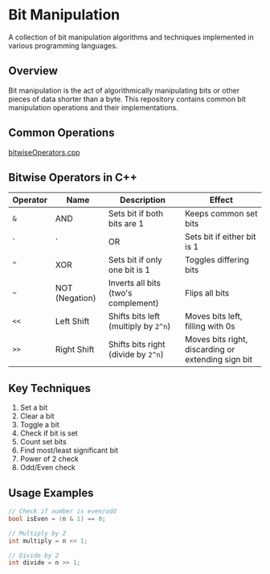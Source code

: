 # Bit Manipulation

A collection of bit manipulation algorithms and techniques implemented in various programming languages.

## Overview

Bit manipulation is the act of algorithmically manipulating bits or other pieces of data shorter than a byte. This repository contains common bit manipulation operations and their implementations.

## Common Operations
[bitwiseOperators.cpp](bitwiseOperators.cpp)
## Bitwise Operators in C++

| Operator | Name           | Description                                     | Effect |
|----------|----------------|-------------------------------------------------|--------------------------------|
| `&`      | AND            | Sets bit if both bits are 1                     | Keeps common set bits |
| `|`      | OR             | Sets bit if either bit is 1                     | Combines set bits |
| `^`      | XOR            | Sets bit if only one bit is 1                   | Toggles differing bits |
| `~`      | NOT (Negation) | Inverts all bits (two's complement)             | Flips all bits |
| `<<`     | Left Shift     | Shifts bits left (multiply by `2^n`)            | Moves bits left, filling with 0s |
| `>>`     | Right Shift    | Shifts bits right (divide by `2^n`)             | Moves bits right, discarding or extending sign bit |


## Key Techniques

1. Set a bit
2. Clear a bit
3. Toggle a bit
4. Check if bit is set
5. Count set bits
6. Find most/least significant bit
7. Power of 2 check
8. Odd/Even check

## Usage Examples

```cpp
// Check if number is even/odd
bool isEven = (n & 1) == 0;

// Multiply by 2
int multiply = n << 1;

// Divide by 2
int divide = n >> 1;
